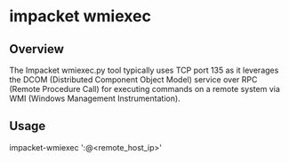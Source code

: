 # impacket wmiexec

## Overview

The Impacket wmiexec.py tool typically uses TCP port 135 as it leverages the DCOM (Distributed Component Object Model) service over RPC (Remote Procedure Call) for executing commands on a remote system via WMI (Windows Management Instrumentation).


## Usage

impacket-wmiexec '<username>:<password>@<remote_host_ip>'